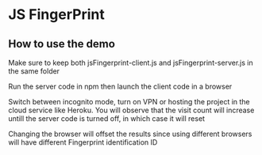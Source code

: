 # JS FingerPrint

## How to use the demo

Make sure to keep both jsFingerprint-client.js and jsFingerprint-server.js in the same folder

Run the server code in npm then launch the client code in a browser

Switch between incognito mode, turn on VPN or hosting the project in the cloud service like Heroku. You will observe that the visit count will increase untill the server code is turned off, in which case it will reset

Changing the browser will offset the results since using different browsers will have different Fingerprint identification ID